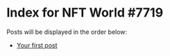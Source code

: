# Index for NFT World #7719
Posts will be displayed in the order below:

- [Your first post](./001-first.md)

